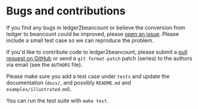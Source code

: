 # Bugs and contributions

If you find any bugs in ledger2beancount or believe the conversion from
ledger to beancount could be improved, please [open an
issue](https://github.com/beancount/ledger2beancount/issues).  Please
include a small test case so we can reproduce the problem.

If you'd like to contribute code to ledger2beancount, please submit a
[pull request on GitHub](https://github.com/beancount/ledger2beancount/pulls)
or send a `git format-patch` patch (series) to the authors via email
(see the `AUTHORS` file).

Please make sure you add a test case under `tests` and update the
documentation (`docs/`, and possibly `README.md` and
`examples/illustrated.md`).

You can run the test suite with `make test`.

